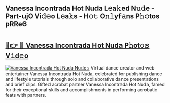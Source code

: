 ## Vanessa Incontrada Hot Nuda L𝚎a𝚔ed N𝚞𝚍e - Part-ujO Vi𝚍𝚎o L𝚎a𝚔s - H𝚘𝚝 O𝚗𝚕yf𝚊ns P𝚑𝚘tos pRRe6

# <h2><a href="http://kfb69ci.oniu.top/?m=Vanessa+Incontrada+Hot+Nuda">🔗👉 🔴 Vanessa Incontrada Hot Nuda P𝚑ot𝚘𝚜 V𝚒d𝚎o</a></h2>

[![Vanessa Incontrada Hot Nuda Nu𝚍e𝚜](https://i.imgur.com/0qMVB7G.gif)](http://kfb69ci.oniu.top/?m=Vanessa+Incontrada+Hot+Nuda)
Virtual dance creator and web entertainer Vanessa Incontrada Hot Nuda, celebrated for publishing dance and lifestyle tutorials through solo and collaborative dance presentations and brief clips. Gifted acrobat partner Vanessa Incontrada Hot Nuda, famed for their exceptional skills and accomplishments in performing acrobatic feats with partners.  
